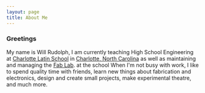 ```yaml
---
layout: page
title: About Me
---
```

### Greetings
  My name is Will Rudolph, I am currently teaching High School Engineering at [Charlotte Latin School](https://www.charlottelatin.org/) in [Charlotte, North Carolina](https://www.google.com/maps?q=charlotte+north+carolina&rlz=1C1CHBF_enUS802US803&um=1&ie=UTF-8&sa=X&ved=2ahUKEwjAqsSr7MzmAhWDGs0KHddFAHkQ_AUoAXoECBQQAw) as well as maintaining and managing the [Fab Lab](https://www.fablabs.io/labs/fablabcharlottelatin). at the school When I'm not busy with work, I like to spend quality time with friends, learn new things about fabrication and electronics, design and create small projects, make experimental theatre, and much more. 
